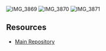 
![IMG_3869](https://github.com/user-attachments/assets/fd83c91b-542b-45eb-95f0-a7ec3a52d296)
![IMG_3870](https://github.com/user-attachments/assets/a3598719-85ea-4c22-90a3-684a8f1693c3)
![IMG_3871](https://github.com/user-attachments/assets/70c726c8-45cf-45e1-89c2-cb15b460bdb7)



## Resources

- [Main Repository](https://github.com/waleedsid/COMSATS-University-Abbottabad-Past-Papers)
